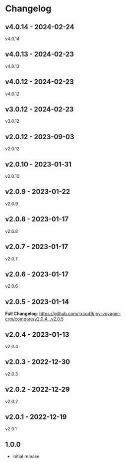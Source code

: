 # Changelog

## v4.0.14 - 2024-02-24

v4.0.14

## v4.0.13 - 2024-02-23

v4.0.13

## v4.0.12 - 2024-02-23

v4.0.12

## v3.0.12 - 2024-02-23

v3.0.12

## v2.0.12 - 2023-09-03

v2.0.12

## v2.0.10 - 2023-01-31

v2.0.10

## v2.0.9 - 2023-01-22

v2.0.9

## v2.0.8 - 2023-01-17

v2.0.8

## v2.0.7 - 2023-01-17

v2.0.7

## v2.0.6 - 2023-01-17

v2.0.6

## v2.0.5 - 2023-01-14

**Full Changelog**: https://github.com/rxcod9/joy-voyager-crm/compare/v2.0.4...v2.0.5

## v2.0.4 - 2023-01-13

v2.0.4

## v2.0.3 - 2022-12-30

v2.0.3

## v2.0.2 - 2022-12-29

v2.0.2

## v2.0.1 - 2022-12-19

v2.0.1

## 1.0.0

- initial release

